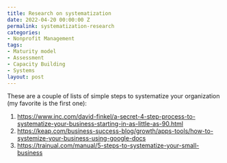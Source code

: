 ```yaml
---
title: Research on systematization
date: 2022-04-20 00:00:00 Z
permalink: systematization-research
categories:
- Nonprofit Management
tags:
- Maturity model
- Assessment
- Capacity Building
- Systems
layout: post
---
```


These are a couple of lists of simple steps to systematize your organization (my favorite is the first one): 

1. https://www.inc.com/david-finkel/a-secret-4-step-process-to-systematize-your-business-starting-in-as-little-as-90.html
2. https://keap.com/business-success-blog/growth/apps-tools/how-to-systemize-your-business-using-google-docs
3. https://trainual.com/manual/5-steps-to-systematize-your-small-business

